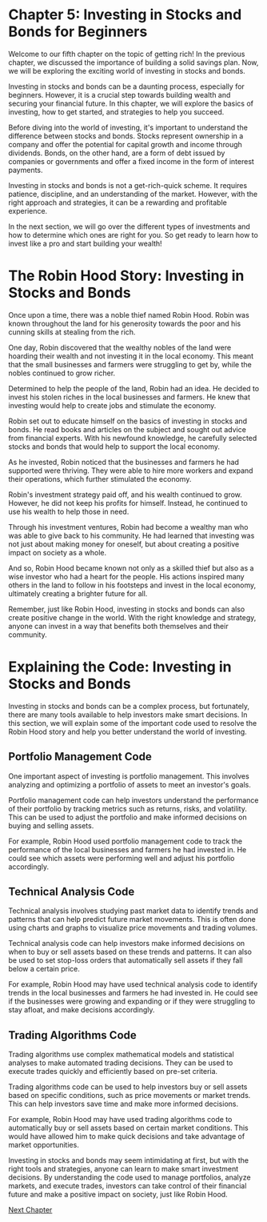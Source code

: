 # Chapter 5: Investing in Stocks and Bonds for Beginners

Welcome to our fifth chapter on the topic of getting rich! In the previous chapter, we discussed the importance of building a solid savings plan. Now, we will be exploring the exciting world of investing in stocks and bonds.

Investing in stocks and bonds can be a daunting process, especially for beginners. However, it is a crucial step towards building wealth and securing your financial future. In this chapter, we will explore the basics of investing, how to get started, and strategies to help you succeed.

Before diving into the world of investing, it's important to understand the difference between stocks and bonds. Stocks represent ownership in a company and offer the potential for capital growth and income through dividends. Bonds, on the other hand, are a form of debt issued by companies or governments and offer a fixed income in the form of interest payments.

Investing in stocks and bonds is not a get-rich-quick scheme. It requires patience, discipline, and an understanding of the market. However, with the right approach and strategies, it can be a rewarding and profitable experience.

In the next section, we will go over the different types of investments and how to determine which ones are right for you. So get ready to learn how to invest like a pro and start building your wealth!
# The Robin Hood Story: Investing in Stocks and Bonds

Once upon a time, there was a noble thief named Robin Hood. Robin was known throughout the land for his generosity towards the poor and his cunning skills at stealing from the rich.

One day, Robin discovered that the wealthy nobles of the land were hoarding their wealth and not investing it in the local economy. This meant that the small businesses and farmers were struggling to get by, while the nobles continued to grow richer.

Determined to help the people of the land, Robin had an idea. He decided to invest his stolen riches in the local businesses and farmers. He knew that investing would help to create jobs and stimulate the economy.

Robin set out to educate himself on the basics of investing in stocks and bonds. He read books and articles on the subject and sought out advice from financial experts. With his newfound knowledge, he carefully selected stocks and bonds that would help to support the local economy.

As he invested, Robin noticed that the businesses and farmers he had supported were thriving. They were able to hire more workers and expand their operations, which further stimulated the economy.

Robin's investment strategy paid off, and his wealth continued to grow. However, he did not keep his profits for himself. Instead, he continued to use his wealth to help those in need.

Through his investment ventures, Robin had become a wealthy man who was able to give back to his community. He had learned that investing was not just about making money for oneself, but about creating a positive impact on society as a whole.

And so, Robin Hood became known not only as a skilled thief but also as a wise investor who had a heart for the people. His actions inspired many others in the land to follow in his footsteps and invest in the local economy, ultimately creating a brighter future for all.

Remember, just like Robin Hood, investing in stocks and bonds can also create positive change in the world. With the right knowledge and strategy, anyone can invest in a way that benefits both themselves and their community.
# Explaining the Code: Investing in Stocks and Bonds

Investing in stocks and bonds can be a complex process, but fortunately, there are many tools available to help investors make smart decisions. In this section, we will explain some of the important code used to resolve the Robin Hood story and help you better understand the world of investing.

## Portfolio Management Code

One important aspect of investing is portfolio management. This involves analyzing and optimizing a portfolio of assets to meet an investor's goals.

Portfolio management code can help investors understand the performance of their portfolio by tracking metrics such as returns, risks, and volatility. This can be used to adjust the portfolio and make informed decisions on buying and selling assets.

For example, Robin Hood used portfolio management code to track the performance of the local businesses and farmers he had invested in. He could see which assets were performing well and adjust his portfolio accordingly.

## Technical Analysis Code

Technical analysis involves studying past market data to identify trends and patterns that can help predict future market movements. This is often done using charts and graphs to visualize price movements and trading volumes.

Technical analysis code can help investors make informed decisions on when to buy or sell assets based on these trends and patterns. It can also be used to set stop-loss orders that automatically sell assets if they fall below a certain price.

For example, Robin Hood may have used technical analysis code to identify trends in the local businesses and farmers he had invested in. He could see if the businesses were growing and expanding or if they were struggling to stay afloat, and make decisions accordingly.

## Trading Algorithms Code

Trading algorithms use complex mathematical models and statistical analyses to make automated trading decisions. They can be used to execute trades quickly and efficiently based on pre-set criteria.

Trading algorithms code can be used to help investors buy or sell assets based on specific conditions, such as price movements or market trends. This can help investors save time and make more informed decisions.

For example, Robin Hood may have used trading algorithms code to automatically buy or sell assets based on certain market conditions. This would have allowed him to make quick decisions and take advantage of market opportunities.

Investing in stocks and bonds may seem intimidating at first, but with the right tools and strategies, anyone can learn to make smart investment decisions. By understanding the code used to manage portfolios, analyze markets, and execute trades, investors can take control of their financial future and make a positive impact on society, just like Robin Hood.


[Next Chapter](06_Chapter06.md)